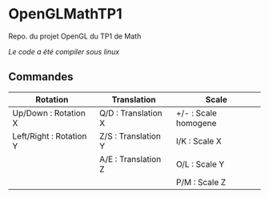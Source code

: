 OpenGLMathTP1
=============

Repo. du projet OpenGL du TP1 de Math

_Le code a été compiler sous linux_

## Commandes ##
| **Rotation**              | **Translation**       |   **Scale**     		|
| -------------             | --------------        | ------------          |
| Up/Down : Rotation X      | Q/D : Translation X   | +/- : Scale homogene  |
| Left/Right : Rotation Y   | Z/S : Translation Y   | I/K : Scale X         |
|                           | A/E : Translation Z   | O/L : Scale Y         |
|                           |                       | P/M : Scale Z         |
